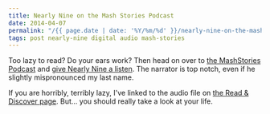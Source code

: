 ```yaml
---
title: Nearly Nine on the Mash Stories Podcast
date: 2014-04-07
permalink: "/{{ page.date | date: '%Y/%m/%d' }}/nearly-nine-on-the-mash-stories-podcast.html"
tags: post nearly-nine digital audio mash-stories
---
```

Too lazy to read? Do your ears work? Then head on over to <a href="https://soundcloud.com/mashstories" target="_blank" rel="noopener">the MashStories Podcast</a> and <a title="Nearly Nine - Miles Rausch by mashstories" href="https://soundcloud.com/mashstories/nearly-nine-miles-rausch" target="_blank" rel="noopener">give Nearly Nine a listen</a>. The narrator is top notch, even if he slightly mispronounced my last name.

<!--more-->

If you are horribly, terribly lazy, I've linked to the audio file on <a href="/read">the Read &amp; Discover page</a>. But&hellip; you should really take a look at your life.

